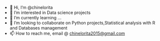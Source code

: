 - 👋 Hi, I’m @chinelorita
- 👀 I’m interested in Data science projects
- 🌱 I’m currently learning ...
- 💞️ I’m looking to collaborate on Python projects,Statistical analysis with R and Databases management 
- 📫 How to reach me, email @ chinelorita2015@gmail.com

<!---
chinelorita/chinelorita is a ✨ special ✨ repository because its `README.md` (this file) appears on your GitHub profile.
You can click the Preview link to take a look at your changes.
--->
